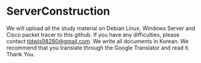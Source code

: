 # ServerConstruction
We will upload all the study material on Debian Linux, Windows Server and Cisco packet tracer to this github. If you have any difficulties, please contact tjdwls98280@gmail.com.
We write all documents in Korean.
We recommend that you translate through the Google Translator and read it.
Thank You.
